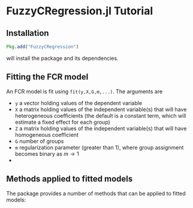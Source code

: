 # FuzzyCRegression.jl Tutorial

## Installation

```julia
Pkg.add("FuzzyCRegression")
```

will install the package and its dependencies.

## Fitting the FCR model

An FCR model is fit using `fit(y,X,G,m,...)`. The arguments are
  - `y` a vector holding values of the dependent variable
  - `X` a matrix holding values of the independent variable(s) that will have heterogeneous coefficients (the default is a constant term, which will estimate a fixed effect for each group)
  - `Z` a matrix holding values of the independent variable(s) that will have homogeneous coefficient
  - `G` number of groups
  - `m` regularization parameter (greater than 1), where group assignment becomes binary as $m \rightarrow 1$
  - 
  
  
  
 ## Methods applied to fitted models
 
 The package provides a number of methods that can be applied to fitted models:
 
